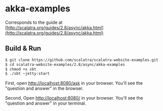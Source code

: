 # akka-examples #

Corresponds to the guide at [http://scalatra.org/guides/2.8/async/akka.html](http://scalatra.org/guides/2.8/async/akka.html)

## Build & Run ##

```sh
$ git clone https://github.com/scalatra/scalatra-website-examples.git
$ cd scalatra-website-examples/2.8/async/akka-examples
$ chmod +x sbt
$ ./sbt ~jetty:start
```

First, open [http://localhost:8080/ask](http://localhost:8080/) in your browser. You'll see the "question and answer" in the browser.

Second, Open [http://localhost:8080/](http://localhost:8080/) in your browser. You'll see the "question and answer" in your terminal.
